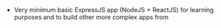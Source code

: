 * Very minimum basic ExpressJS app (NodeJS + ReactJS) for learning purposes and to build other more complex apps from